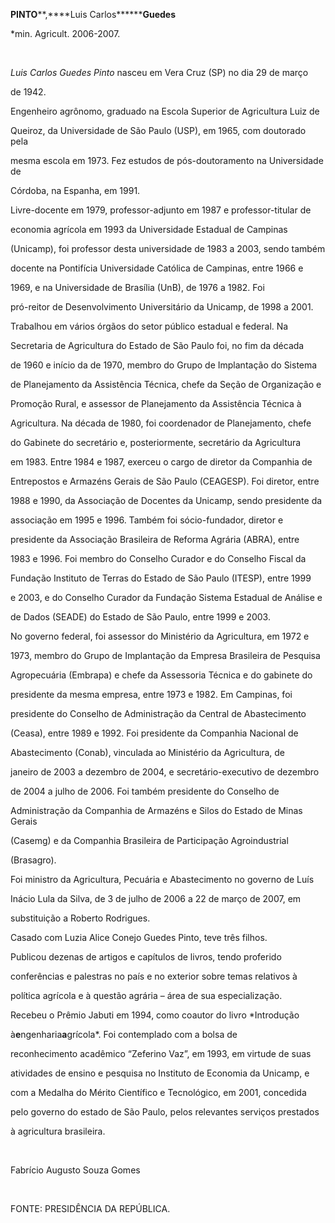 **PINTO****,****Luis Carlos********Guedes**



\*min. Agricult. 2006-2007.



 



*Luis Carlos Guedes Pinto* nasceu em Vera Cruz (SP) no dia 29 de março

de 1942.



Engenheiro agrônomo, graduado na Escola Superior de Agricultura Luiz de

Queiroz, da Universidade de São Paulo (USP), em 1965, com doutorado pela

mesma escola em 1973. Fez estudos de pós-doutoramento na Universidade de

Córdoba, na Espanha, em 1991.



Livre-docente em 1979, professor-adjunto em 1987 e professor-titular de

economia agrícola em 1993 da Universidade Estadual de Campinas

(Unicamp), foi professor desta universidade de 1983 a 2003, sendo também

docente na Pontifícia Universidade Católica de Campinas, entre 1966 e

1969, e na Universidade de Brasília (UnB), de 1976 a 1982. Foi

pró-reitor de Desenvolvimento Universitário da Unicamp, de 1998 a 2001.



Trabalhou em vários órgãos do setor público estadual e federal. Na

Secretaria de Agricultura do Estado de São Paulo foi, no fim da década

de 1960 e início da de 1970, membro do Grupo de Implantação do Sistema

de Planejamento da Assistência Técnica, chefe da Seção de Organização e

Promoção Rural, e assessor de Planejamento da Assistência Técnica à

Agricultura. Na década de 1980, foi coordenador de Planejamento, chefe

do Gabinete do secretário e, posteriormente, secretário da Agricultura

em 1983. Entre 1984 e 1987, exerceu o cargo de diretor da Companhia de

Entrepostos e Armazéns Gerais de São Paulo (CEAGESP). Foi diretor, entre

1988 e 1990, da Associação de Docentes da Unicamp, sendo presidente da

associação em 1995 e 1996. Também foi sócio-fundador, diretor e

presidente da Associação Brasileira de Reforma Agrária (ABRA), entre

1983 e 1996. Foi membro do Conselho Curador e do Conselho Fiscal da

Fundação Instituto de Terras do Estado de São Paulo (ITESP), entre 1999

e 2003, e do Conselho Curador da Fundação Sistema Estadual de Análise e

de Dados (SEADE) do Estado de São Paulo, entre 1999 e 2003.



No governo federal, foi assessor do Ministério da Agricultura, em 1972 e

1973, membro do Grupo de Implantação da Empresa Brasileira de Pesquisa

Agropecuária (Embrapa) e chefe da Assessoria Técnica e do gabinete do

presidente da mesma empresa, entre 1973 e 1982. Em Campinas, foi

presidente do Conselho de Administração da Central de Abastecimento

(Ceasa), entre 1989 e 1992. Foi presidente da Companhia Nacional de

Abastecimento (Conab), vinculada ao Ministério da Agricultura, de

janeiro de 2003 a dezembro de 2004, e secretário-executivo de dezembro

de 2004 a julho de 2006. Foi também presidente do Conselho de

Administração da Companhia de Armazéns e Silos do Estado de Minas Gerais

(Casemg) e da Companhia Brasileira de Participação Agroindustrial

(Brasagro).



Foi ministro da Agricultura, Pecuária e Abastecimento no governo de Luís

Inácio Lula da Silva, de 3 de julho de 2006 a 22 de março de 2007, em

substituição a Roberto Rodrigues.



Casado com Luzia Alice Conejo Guedes Pinto, teve três filhos.



Publicou dezenas de artigos e capítulos de livros, tendo proferido

conferências e palestras no país e no exterior sobre temas relativos à

política agrícola e à questão agrária – área de sua especialização.

Recebeu o Prêmio Jabuti em 1994, como coautor do livro *Introdução

à**e**ngenharia**a**grícola*. Foi contemplado com a bolsa de

reconhecimento acadêmico “Zeferino Vaz”, em 1993, em virtude de suas

atividades de ensino e pesquisa no Instituto de Economia da Unicamp, e

com a Medalha do Mérito Científico e Tecnológico, em 2001, concedida

pelo governo do estado de São Paulo, pelos relevantes serviços prestados

à agricultura brasileira.



 



Fabrício Augusto Souza Gomes



 



FONTE: PRESIDÊNCIA DA REPÚBLICA.



 



 



 

